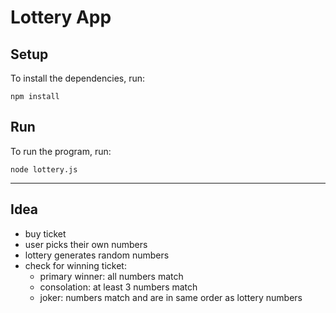 # Lottery App
## Setup
To install the dependencies, run:
```
npm install
```

## Run
To run the program, run:
```
node lottery.js
```

---

## Idea
- buy ticket
- user picks their own numbers
- lottery generates random numbers
- check for winning ticket:
  - primary winner: all numbers match
  - consolation: at least 3 numbers match
  - joker: numbers match and are in same order as lottery numbers
